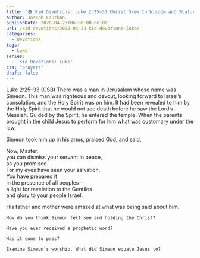 ```yaml
---
title: '🏠 Kid Devotions: Luke 2:25–33 Christ Grew In Wisdom and Stature [Part 2]'
author: Joseph Louthan
publishDate: 2020-04-23T06:00:00-06:00
url: /kid-devotions/2020-04-23-kid-devotions-luke/
categories:
  - Devotions
tags:
  - Luke
series:
  - 'Kid Devotions: Luke'
css: "prayers"
draft: false
---
```


​Luke 2:25–33 (CSB) There was a man in Jerusalem whose name was Simeon. This man was righteous and devout, looking forward to Israel’s consolation, and the Holy Spirit was on him.  It had been revealed to him by the Holy Spirit that he would not see death before he saw the Lord’s Messiah.  Guided by the Spirit, he entered the temple. When the parents brought in the child Jesus to perform for him what was customary under the law,

Simeon took him up in his arms, praised God, and said,

Now, Master,  
you can dismiss your servant in peace,  
as you promised.  
For my eyes have seen your salvation.  
You have prepared it  
in the presence of all peoples—  
a light for revelation to the Gentiles  
and glory to your people Israel.

His father and mother were amazed at what was being said about him.

```text
How do you think Simeon felt see and holding the Christ?

Have you ever received a prophetic word?

Has it come to pass?

Examine Simeon's worship. What did Simeon equate Jesus to?
```